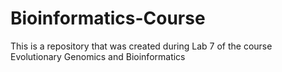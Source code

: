 # Bioinformatics-Course
This is a repository that was created during Lab 7 of the course Evolutionary Genomics and Bioinformatics
